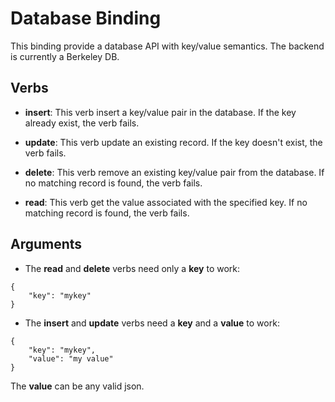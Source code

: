 
# Database Binding
This binding provide a database API with key/value semantics.
The backend is currently a Berkeley DB.

## Verbs
* **insert**:
	This verb insert a key/value pair in the database.
	If the key already exist, the verb fails.
	
* **update**:
	This verb update an existing record.
	If the key doesn't exist, the verb fails.
	
* **delete**:
	This verb remove an existing key/value pair from the database.
	If no matching record is found, the verb fails.

* **read**:
	This verb get the value associated with the specified key.
	If no matching record is found, the verb fails.

## Arguments
* The **read** and **delete** verbs need only a **key** to work:
```
{
	"key": "mykey"
}
```

* The **insert** and **update** verbs need a **key** and a **value** to work:
```
{
	"key": "mykey",
	"value": "my value"
}
```
The **value** can be any valid json.
